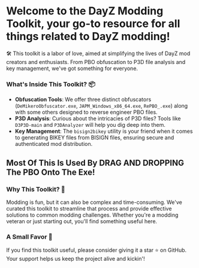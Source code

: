 # Welcome to the DayZ Modding Toolkit, your go-to resource for all things related to DayZ modding! 
🛠️ This toolkit is a labor of love, aimed at simplifying the lives of DayZ mod creators and enthusiasts. 
From PBO obfuscation to P3D file analysis and key management, we've got something for everyone.

### What's Inside This Toolkit? 📦
- **Obfuscation Tools**: We offer three distinct obfuscators (`DeMikeroObfuscator.exe`, `JAPM_Windows_x86_64.exe`, `RePBO_.exe`) along with some others designed to reverse engineer PBO files.
- **P3D Analysis**: Curious about the intricacies of P3D files? Tools like `D3P3D-main` and `P3DAnalyzer` will help you dig deep into them.
- **Key Management**: The `bisign2bikey` utility is your friend when it comes to generating BIKEY files from BISIGN files, ensuring secure and authenticated mod distribution.

## Most Of This Is Used By DRAG AND DROPPING The PBO Onto The Exe!

### Why This Toolkit? 🤔
Modding is fun, but it can also be complex and time-consuming. We've curated this toolkit to streamline that process and provide effective solutions to common modding challenges. Whether you're a modding veteran or just starting out, you'll find something useful here.

### A Small Favor 🌟
If you find this toolkit useful, please consider giving it a star ⭐ on GitHub. Your support helps us keep the project alive and kickin'!
